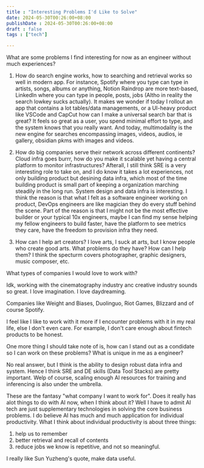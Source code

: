 ```yaml
---
title : "Interesting Problems I'd Like to Solve"
date: 2024-05-30T00:26:00+08:00
publishDate : 2024-05-30T00:26:00+08:00
draft : false
tags : ["tech"]

---
```


What are some problems I find interesting for now as an engineer without much experiences?

1. How do search engine works, how to searching and retrieval works so well in modern app. For instance, Spotify where you type can type in artists, songs, albums or anything, Notion Raindrop are more text-based, LinkedIn where you can type in people, posts, jobs (Altho in reality the search lowkey sucks actually). It makes we wonder if today I rollout an app that contains a lot tables/data managements, or a UI-heavy product like VSCode and CapCut how can I make a universal search bar that is great? It feels so great as a user, you spend minimal effort to type, and the system knows that you really want. And today, multimodality is the new engine for searches encompassing images, videos, audios, ie gallery, obsidian pkms with images and videos.

2. How do big companies serve their network across different continents? Cloud infra goes burrr, how do you make it scalable yet having a central platform to monitor infrastructures? Afterall, I still think SRE is a very interesting role to take on, and I do know it takes a lot experiences, not only building product but desining data infra, which most of the time building product is small part of keeping a organization marching steadily in the long run. System design and data infra is interesting. I think the reason is that what I felt as a software engineer working on product, DevOps engineers are like magician they do every stuff behind the scene. Part of the reason is that I might not be the most effective builder or your typical 10x engineers, maybe I can find my sense helping my fellow engineers to build faster, have the platform to see metrics they care, have the freedom to provision infra they need.

3. How can I help art creators? I love arts, I suck at arts, but I know people who create good arts. What problems do they have? How can I help them? I think the specturm covers photographer, graphic designers, music composer, etc.


What types of companies I would love to work with?

Idk, working with the cinematography industry anc creative industry sounds so great. I love imagination. I love daydreaming.

Companies like Weight and Biases, Duolinguo, Riot Games,  Blizzard and of course Spotify.

I feel like I like to work with it more if I encounter problems with it in my real life, else I don't even care. For example, I don't care enough about fintech products to be honest.

One more thing I should take note of is, how can I stand out as a condidate so I can work on these problems? What is unique in me as a engineer? 

No real answer, but I think is the ability to design robust data infra and system. Hence I think SRE and DE skills (Data Tool Stacks) are pretty important. Welp of course, scaling enough AI resources for training and inferencing is also under the umbrella.

These are the fantasy "what company I want to work for". Does it really has alot things to do with AI now, when I think about it? Well I have to admit AI tech are just supplementary technologies in solving the core business problems. I do believe AI has much and much application for individual productivity. What I think about individual productivity is about three things: 
1. help us to remember 
2. better retrieval and recall of contents 
3. reduce jobs we know is repetitive, and not so meaningful.

I really like Sun Yuzheng's quote, make data useful.